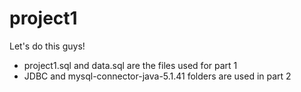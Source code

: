 # project1
Let's do this guys!

- project1.sql and data.sql are the files used for part 1
- JDBC and mysql-connector-java-5.1.41 folders are used in part 2
